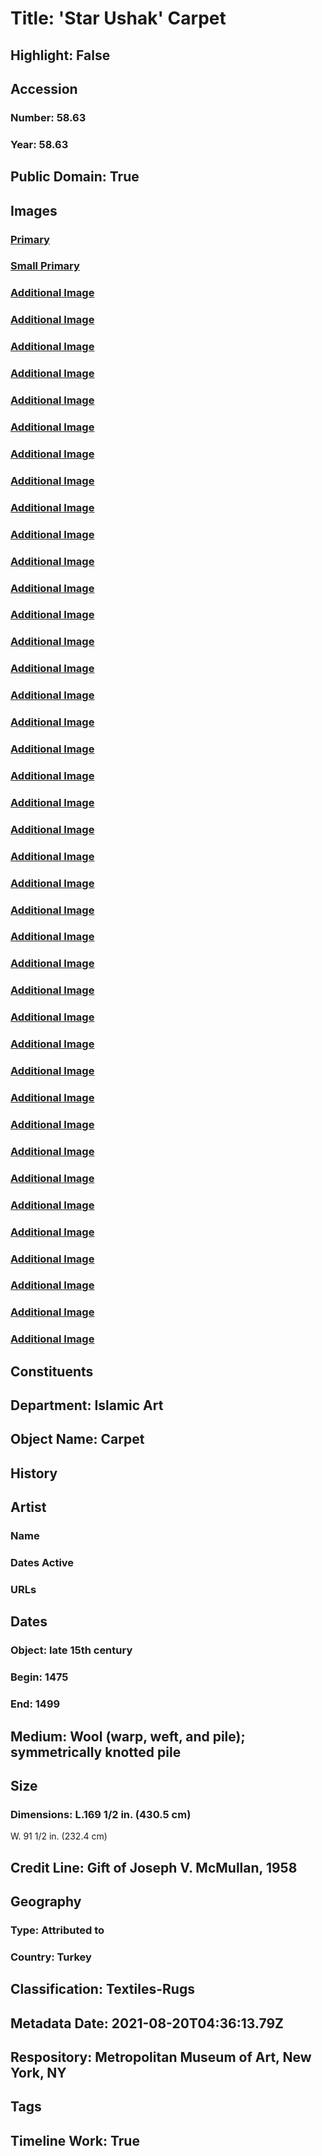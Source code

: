 # Title: 'Star Ushak' Carpet
## Highlight: False
## Accession
### Number: 58.63
### Year: 58.63
## Public Domain: True
## Images
### [Primary](https://images.metmuseum.org/CRDImages/is/original/DP169929.jpg)
### [Small Primary](https://images.metmuseum.org/CRDImages/is/web-large/DP169929.jpg)
### [Additional Image](https://images.metmuseum.org/CRDImages/is/original/TP329.jpg)
### [Additional Image](https://images.metmuseum.org/CRDImages/is/original/166022.jpg)
### [Additional Image](https://images.metmuseum.org/CRDImages/is/original/TP328.jpg)
### [Additional Image](https://images.metmuseum.org/CRDImages/is/original/SC150878.jpg)
### [Additional Image](https://images.metmuseum.org/CRDImages/is/original/SC150875.jpg)
### [Additional Image](https://images.metmuseum.org/CRDImages/is/original/SC143241.jpg)
### [Additional Image](https://images.metmuseum.org/CRDImages/is/original/AR171.jpg)
### [Additional Image](https://images.metmuseum.org/CRDImages/is/original/58.63.JPG)
### [Additional Image](https://images.metmuseum.org/CRDImages/is/original/AD-58.63a.JPG)
### [Additional Image](https://images.metmuseum.org/CRDImages/is/original/AD-58.63b.JPG)
### [Additional Image](https://images.metmuseum.org/CRDImages/is/original/AD-58.63c.JPG)
### [Additional Image](https://images.metmuseum.org/CRDImages/is/original/AD-58.63d.JPG)
### [Additional Image](https://images.metmuseum.org/CRDImages/is/original/AD-58.63f.JPG)
### [Additional Image](https://images.metmuseum.org/CRDImages/is/original/AD-58.63g.JPG)
### [Additional Image](https://images.metmuseum.org/CRDImages/is/original/AD-58.63h.JPG)
### [Additional Image](https://images.metmuseum.org/CRDImages/is/original/AD-58.63i.JPG)
### [Additional Image](https://images.metmuseum.org/CRDImages/is/original/AD-58.63k.JPG)
### [Additional Image](https://images.metmuseum.org/CRDImages/is/original/AD-58.63l.JPG)
### [Additional Image](https://images.metmuseum.org/CRDImages/is/original/h1_58.63.jpg)
### [Additional Image](https://images.metmuseum.org/CRDImages/is/original/DP169919.jpg)
### [Additional Image](https://images.metmuseum.org/CRDImages/is/original/DP169920.jpg)
### [Additional Image](https://images.metmuseum.org/CRDImages/is/original/DP169921.jpg)
### [Additional Image](https://images.metmuseum.org/CRDImages/is/original/DP169922.jpg)
### [Additional Image](https://images.metmuseum.org/CRDImages/is/original/DP169923.jpg)
### [Additional Image](https://images.metmuseum.org/CRDImages/is/original/DP169924.jpg)
### [Additional Image](https://images.metmuseum.org/CRDImages/is/original/DP169925.jpg)
### [Additional Image](https://images.metmuseum.org/CRDImages/is/original/DP169926.jpg)
### [Additional Image](https://images.metmuseum.org/CRDImages/is/original/DP169927.jpg)
### [Additional Image](https://images.metmuseum.org/CRDImages/is/original/DP169928.jpg)
### [Additional Image](https://images.metmuseum.org/CRDImages/is/original/DP169930.jpg)
### [Additional Image](https://images.metmuseum.org/CRDImages/is/original/DP169931.jpg)
### [Additional Image](https://images.metmuseum.org/CRDImages/is/original/DP169932.jpg)
### [Additional Image](https://images.metmuseum.org/CRDImages/is/original/DP169933.jpg)
### [Additional Image](https://images.metmuseum.org/CRDImages/is/original/DP169934.jpg)
### [Additional Image](https://images.metmuseum.org/CRDImages/is/original/DP169935.jpg)
### [Additional Image](https://images.metmuseum.org/CRDImages/is/original/DP169936.jpg)
### [Additional Image](https://images.metmuseum.org/CRDImages/is/original/DP169937.jpg)
### [Additional Image](https://images.metmuseum.org/CRDImages/is/original/DP169938.jpg)
### [Additional Image](https://images.metmuseum.org/CRDImages/is/original/DP169939.jpg)
### [Additional Image](https://images.metmuseum.org/CRDImages/is/original/DP169940.jpg)
## Constituents
## Department: Islamic Art
## Object Name: Carpet
## History
## Artist
### Name
### Dates Active
### URLs
## Dates
### Object: late 15th century
### Begin: 1475
### End: 1499
## Medium: Wool (warp, weft, and pile); symmetrically knotted pile
## Size
### Dimensions: L.169 1/2 in. (430.5 cm)
W. 91 1/2 in. (232.4 cm)
## Credit Line: Gift of Joseph V. McMullan, 1958
## Geography
### Type: Attributed to
### Country: Turkey
## Classification: Textiles-Rugs
## Metadata Date: 2021-08-20T04:36:13.79Z
## Respository: Metropolitan Museum of Art, New York, NY
## Tags
## Timeline Work: True